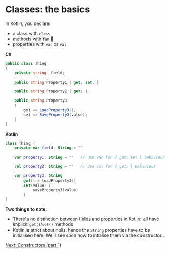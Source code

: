 # Classes: the basics
In Kotlin, you declare:
* a class with `class`
* methods with `fun` 🥳
* properties with `var` or `val`

**C#**
```csharp
public class Thing
{
    private string _field;

    public string Property1 { get; set; }

    public string Property2 { get; }

    public string Property3
    {
        get => LoadProperty3();
        set => SaveProperty3(value);
    }
}
```

**Kotlin**
```kotlin
class Thing {
    private var field: String = ""

    var property1: String = ""   // Use var for { get; set } behaviour

    val property2: String = ""   // Use val for { get; } behaviour

    var property3: String
        get() = loadProperty3()
        set(value) {
            saveProperty3(value)
        }
}
```

**Two things to note:**

* There's no distinction between fields and properties in Kotlin: all have implicit `get()`/`set()` methods
* Kotlin is strict about nulls, hence the `String` properties have to be initialised here. We'll see soon how to intialise them via the constructor...

[Next: Constructors (part 1)](03-02-constructors-part-1.md)
